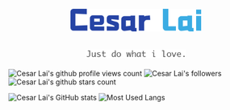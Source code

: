 <p align="center">
  <a href="https://cesarlai.com">
    <img width="260px" src="./docs/images/logo_cesarlai_full.png" alt="Cesar Lai's logo" />
  </a>
</p>
<p>
  <h2 align="center">
    <img width="200px" src="./docs/images/github-slogan.png" alt="GitHub slogan" />
  </h2>
</p>

![Cesar Lai's github profile views count](https://komarev.com/ghpvc/?username=CesarLai&color=blue)
![Cesar Lai's followers](https://img.shields.io/github/followers/CesarLai?color=blue&style=flat)
![Cesar Lai's github stars count](https://img.shields.io/github/stars/CesarLai?color=blue&style=social&label=Stars)

<p align="left">
  <img
    src="https://github-readme-stats.vercel.app/api?username=CesarLai&show=reviews&show_icons=true&theme=default"
    alt="Cesar Lai's GitHub stats"
    height="200px"
  />
  <img
    src="https://github-readme-stats.vercel.app/api/top-langs/?username=CesarLai&layout=compact&theme=default&langs_count=10"
    alt="Most Used Langs"
    height="200px"
  />
</p>
